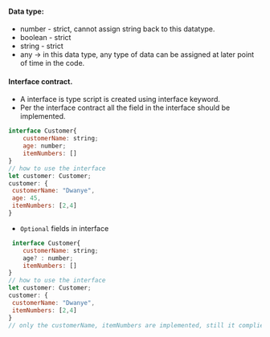 #### Data type:
  - number - strict, cannot assign string back to this datatype.
  - boolean - strict
  - string - strict
  - any -> in this data type, any type of data can be assigned at later point of time in the code.

#### Interface contract.

 - A interface is type script is created using interface keyword.
 - Per the interface contract all the field in the interface should be implemented.
 ```js
 interface Customer{
     customerName: string;
     age: number;
     itemNumbers: []
 }
 // how to use the interface 
 let customer: Customer;
 customer: {
  customerName: "Dwanye",
  age: 45,
  itemNumbers: [2,4]
 } 
 ```
 
 - `Optional` fields in interface
 
 ```js
  interface Customer{
     customerName: string;
     age? : number;
     itemNumbers: []
 }
 // how to use the interface 
 let customer: Customer;
 customer: {
  customerName: "Dwanye",
  itemNumbers: [2,4]
 }
// only the customerName, itemNumbers are implemented, still it complies to interface contract.
 ```
